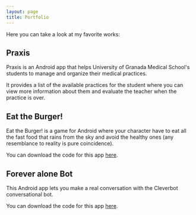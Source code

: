 ```yaml
---
layout: page
title: Portfolio
---
```


Here you can take a look at my favorite works:

## Praxis

Praxis is an Android app that helps University of Granada Medical School's students to manage and organize their medical practices.

It provides a list of the available practices for the student where you can view more information about them and evaluate the teacher when the practice is over.

## Eat the Burger!

Eat the Burger! is a game for Android where your character have to eat all the fast food that rains from the sky and avoid the healthy ones (any resemblance to reality is pure coincidence). 

You can download the code for this app [here](https://github.com/Schbk77/Practica8-PMDM).

## Forever alone Bot

This Android app lets you make a real conversation with the Cleverbot conversational bot.

You can download the code for this app [here](https://github.com/Schbk77/Practica2-PSP).